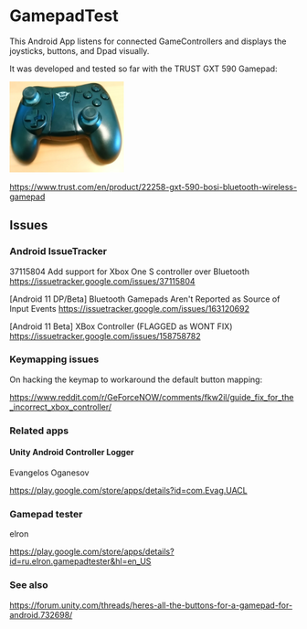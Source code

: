 # GamepadTest

This Android App listens for connected GameControllers and displays the joysticks,
buttons, and Dpad visually.

It was developed and tested so far with the TRUST GXT 590 Gamepad:

<img src="docs/img/Gamepad-TRUST-GXT-590.PNG" width = 200>

https://www.trust.com/en/product/22258-gxt-590-bosi-bluetooth-wireless-gamepad

## Issues


### Android IssueTracker

37115804 Add support for Xbox One S controller over Bluetooth
https://issuetracker.google.com/issues/37115804

[Android 11 DP/Beta] Bluetooth Gamepads Aren't Reported as Source of Input Events
https://issuetracker.google.com/issues/163120692

[Android 11 Beta] XBox Controller (FLAGGED as WONT FIX)
https://issuetracker.google.com/issues/158758782

### Keymapping issues

On hacking the keymap to workaround the default button mapping:

https://www.reddit.com/r/GeForceNOW/comments/fkw2il/guide_fix_for_the_incorrect_xbox_controller/

### Related apps


#### Unity Android Controller Logger

Evangelos Oganesov

https://play.google.com/store/apps/details?id=com.Evag.UACL

### Gamepad tester

elron

https://play.google.com/store/apps/details?id=ru.elron.gamepadtester&hl=en_US



### See also

https://forum.unity.com/threads/heres-all-the-buttons-for-a-gamepad-for-android.732698/
